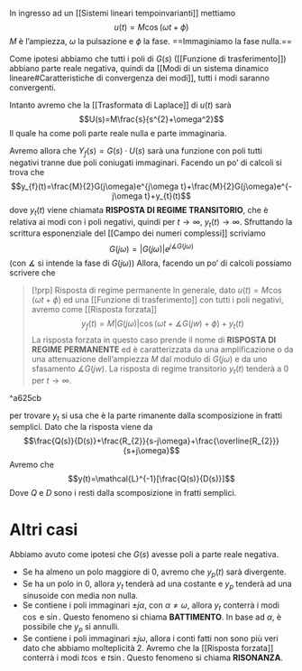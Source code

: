 In ingresso ad un [[Sistemi lineari tempoinvarianti]] mettiamo $$u(t)=M\cos(\omega t+\phi)$$
$M$ è l’ampiezza, $\omega$ la pulsazione e $\phi$ la fase.
==Immaginiamo la fase nulla.==

Come ipotesi abbiamo che tutti i poli di $G(s)$ ([[Funzione di trasferimento]]) abbiano parte reale negativa, quindi da [[Modi di un sistema dinamico lineare#Caratteristiche di convergenza dei modi]], tutti i modi saranno convergenti.

Intanto avremo che la [[Trasformata di Laplace]] di $u(t)$ sarà
$$U(s)=M\frac{s}{s^{2}+\omega^2}$$
Il quale ha come poli parte reale nulla e parte immaginaria.

Avremo allora che $Y_{f}(s)=G(s)\cdot U(s)$ sarà una funzione con poli tutti negativi tranne due poli coniugati immaginari.
Facendo un po’ di calcoli si trova che 
$$y_{f}(t)=\frac{M}{2}G(j\omega)e^{j\omega t}+\frac{M}{2}G(j\omega)e^{-j\omega t}+y_{t}(t)$$
dove $y_{t}(t)$ viene chiamata **RISPOSTA DI REGIME TRANSITORIO**, che è relativa ai modi con i poli negativi, quindi per $t\to \infty$, $y_{t}(t)\to \infty$.
Sfruttando la scrittura esponenziale del [[Campo dei numeri complessi]] scriviamo
$$G(j\omega)=|G(j\omega)|e^{j\measuredangle G(j\omega)}$$
(con $\measuredangle$ si intende la fase di $G(j\omega)$)
Allora, facendo un po’ di calcoli possiamo scrivere che 

>[!prp] Risposta di regime permanente
>In generale, dato $u(t)=M\cos(\omega t+\phi)$ ed una [[Funzione di trasferimento]] con tutti i poli negativi, avremo come [[Risposta forzata]]
>$$
y_{f}(t)=M|G(j\omega)|\cos(\omega t+\measuredangle G(jw)+\phi)+y_{t}(t)
>$$
>La risposta forzata in questo caso prende il nome di **RISPOSTA DI REGIME PERMANENTE** ed è caratterizzata da una amplificazione o da una attenuazione dell’ampiezza $M$ dal modulo di $G(j\omega)$ e da uno sfasamento $\measuredangle G(jw)$.
>La risposta di regime transitorio $y_{t}(t)$ tenderà a 0 per $t\to \infty$.

^a625cb

per trovare $y_{t}$ si usa che è la parte rimanente dalla scomposizione in fratti semplici. Dato che la risposta viene da $$\frac{Q(s)}{D(s)}+\frac{R_{2}}{s-j\omega}+\frac{\overline{R_{2}}}{s+j\omega}$$
Avremo che $$y(t)=\mathcal{L}^{-1}[\frac{Q(s)}{D(s)}]$$
Dove $Q$ e $D$ sono i resti dalla scomposizione in fratti semplici.
# Altri casi
Abbiamo avuto come ipotesi che $G(s)$ avesse poli a parte reale negativa.
- Se ha almeno un polo maggiore di 0, avremo che $y_{p}(t)$ sarà divergente.
- Se ha un polo in 0, allora $y_{t}$ tenderà ad una costante e $y_{p}$ tenderà ad una sinusoide con media non nulla.
- Se contiene i poli immaginari $\pm j\alpha$, con $\alpha\not = \omega$, allora $y_{t}$ conterrà i modi $\cos$ e $\sin$. Questo fenomeno si chiama **BATTIMENTO**. In base ad $\alpha$, è possibile che $y_{p}$ si annulli.
- Se contiene i poli immaginari $\pm j\omega$, allora i conti fatti non sono più veri dato che abbiamo molteplicità 2. Avremo che la [[Risposta forzata]] conterrà i modi $t\cos$ e $t\sin$. Questo fenomeno si chiama **RISONANZA**.




